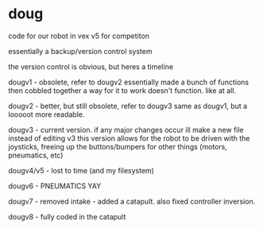 # doug
code for our robot in vex v5 for competiton

essentially a backup/version control system

the version control is obvious, but heres a timeline

dougv1 - obsolete, refer to dougv2
         essentially made a bunch of functions then cobbled together a way for it to work
         doesn't function. like at all.

dougv2 - better, but still obsolete, refer to dougv3
         same as dougv1, but a looooot more readable.

dougv3 - current version.  if any major changes occur ill make a new file instead of editing v3
         this version allows for the robot to be driven with the joysticks, freeing up the buttons/bumpers for other things 
         (motors, pneumatics, etc)

dougv4/v5 - lost to time (and my filesystem)

dougv6 - PNEUMATICS YAY

dougv7 - removed intake - added a catapult.  also fixed controller inversion.

dougv8 - fully coded in the catapult
